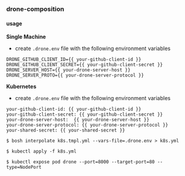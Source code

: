 ### drone-composition

#### usage

**Single Machine**

- create `.drone.env` file with the following environment variables

```
DRONE_GITHUB_CLIENT_ID={{ your-github-client-id }}
DRONE_GITHUB_CLIENT_SECRET={{ your-github-client-secret }}
DRONE_SERVER_HOST={{ your-drone-server-host }}
DRONE_SERVER_PROTO={{ your-drone-server-protocol }}
```

**Kubernetes**

- create `.drone.env` file with the following environment variables

```
your-github-client-id: {{ your-github-client-id }}
your-github-client-secret: {{ your-github-client-secret }}
your-drone-server-host:  {{ your-drone-server-host }}
your-drone-server-protocol: {{ your-drone-server-protocol }}
your-shared-secret: {{ your-shared-secret }}
```

`$ bosh interpolate k8s.tmpl.yml --vars-file=.drone.env > k8s.yml`

`$ kubectl apply -f k8s.yml`

`$ kubectl expose pod drone --port=8000 --target-port=80 --type=NodePort`
